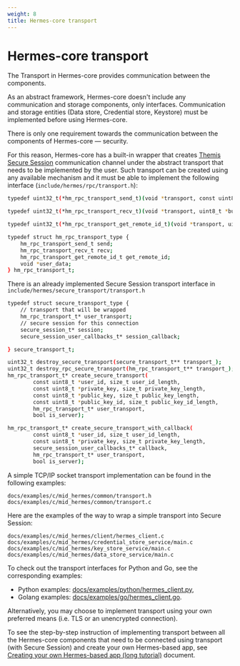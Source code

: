 ```yaml
---
weight: 8
title: Hermes-core transport
---
```


# Hermes-core transport

The Transport in Hermes-core provides communication between the components.

As an abstract framework, Hermes-core doesn't include any communication and storage components, only interfaces. Communication and storage entities (Data store, Credential store, Keystore) must be implemented before using Hermes-core.

There is only one requirement towards the communication between the components of Hermes-core — security.

For this reason, Hermes-core has a built-in wrapper that creates [Themis Secure Session](/themis/crypto-theory/cryptosystems/secure-session/) communication channel under the abstract transport that needs to be implemented by the user. Such transport can be created using any available mechanism and it must be able to implement the following interface (`include/hermes/rpc/transport.h`):

```bash
typedef uint32_t(*hm_rpc_transport_send_t)(void *transport, const uint8_t *buffer, const size_t buffer_length);

typedef uint32_t(*hm_rpc_transport_recv_t)(void *transport, uint8_t *buffer, size_t buffer_length);

typedef uint32_t(*hm_rpc_transport_get_remote_id_t)(void *transport, uint8_t **id, size_t *id_length);

typedef struct hm_rpc_transport_type {
    hm_rpc_transport_send_t send;
    hm_rpc_transport_recv_t recv;
    hm_rpc_transport_get_remote_id_t get_remote_id;
    void *user_data;
} hm_rpc_transport_t;
```

There is an already implemented Secure Session transport interface in `include/hermes/secure_transport/transport.h`

```bash
typedef struct secure_transport_type {
    // transport that will be wrapped
    hm_rpc_transport_t* user_transport;
    // secure session for this connection
    secure_session_t* session;
    secure_session_user_callbacks_t* session_callback;

} secure_transport_t;

uint32_t destroy_secure_transport(secure_transport_t** transport_);
uint32_t destroy_rpc_secure_transport(hm_rpc_transport_t** transport_);
hm_rpc_transport_t* create_secure_transport(
        const uint8_t *user_id, size_t user_id_length,
        const uint8_t *private_key, size_t private_key_length,
        const uint8_t *public_key, size_t public_key_length,
        const uint8_t *public_key_id, size_t public_key_id_length,
        hm_rpc_transport_t* user_transport,
        bool is_server);

hm_rpc_transport_t* create_secure_transport_with_callback(
        const uint8_t *user_id, size_t user_id_length,
        const uint8_t *private_key, size_t private_key_length,
        secure_session_user_callbacks_t* callback,
        hm_rpc_transport_t* user_transport,
        bool is_server);
```

A simple TCP/IP socket transport implementation can be found in the following examples:

`docs/examples/c/mid_hermes/common/transport.h`
`docs/examples/c/mid_hermes/common/transport.c`

Here are the examples of the way to wrap a simple transport into Secure Session:

`docs/examples/c/mid_hermes/client/hermes_client.c` 
`docs/examples/c/mid_hermes/credential_store_service/main.c` 
`docs/examples/c/mid_hermes/key_store_service/main.c` 
`docs/examples/c/mid_hermes/data_store_service/main.c`

To check out the transport interfaces for Python and Go, see the corresponding examples: 

- Python examples: [docs/examples/python/hermes_client.py](https://github.com/cossacklabs/hermes-core/blob/master/docs/examples/python/hermes_client.py), 
- Golang examples: [docs/examples/go/hermes_client.go](https://github.com/cossacklabs/hermes-core/blob/master/docs/examples/go/hermes_client.go).

Alternatively, you may choose to implement transport using your own preferred means (i.e. TLS or an unencrypted connection).

To see the step-by-step instruction of implementing transport between all the Hermes-core components that need to be connected using transport (with Secure Session) and create your own Hermes-based app, see [Creating your own Hermes-based app (long tutorial)](/hermes/guides/creating-your-own-hermes-based-app-long/) document.
